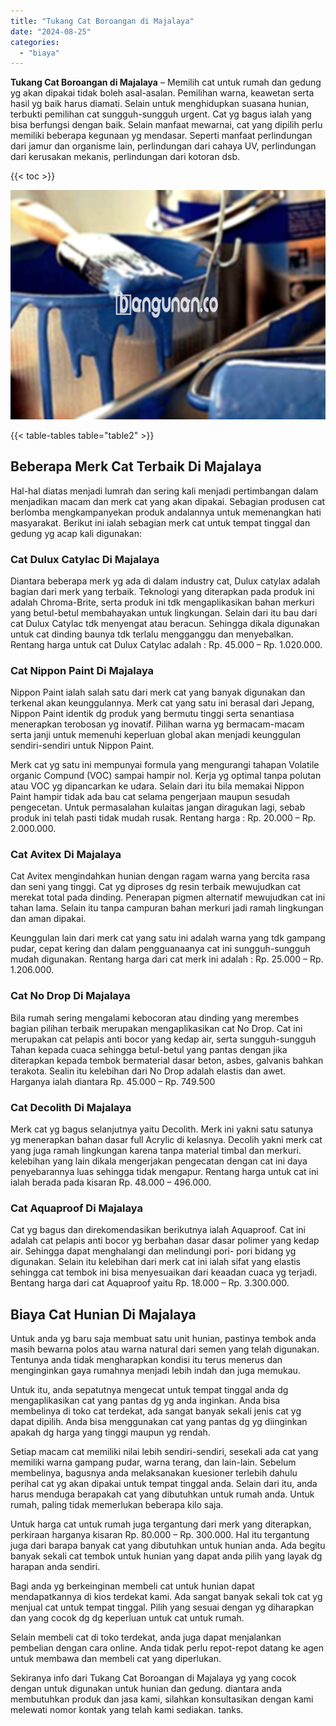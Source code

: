 ```yaml
---
title: "Tukang Cat Boroangan di Majalaya"
date: "2024-08-25"
categories: 
  - "biaya"
---
```


**Tukang Cat Boroangan di Majalaya** – Memilih cat untuk rumah dan gedung yg akan dipakai tidak boleh asal-asalan. Pemilihan warna, keawetan serta hasil yg baik harus diamati. Selain untuk menghidupkan suasana hunian, terbukti pemilihan cat sungguh-sungguh urgent. Cat yg bagus ialah yang bisa berfungsi dengan baik. Selain manfaat mewarnai, cat yang dipilih perlu memiliki beberapa kegunaan yg mendasar. Seperti manfaat perlindungan dari jamur dan organisme lain, perlindungan dari cahaya UV, perlindungan dari kerusakan mekanis, perlindungan dari kotoran dsb.

{{< toc >}}

![Tukang Cat Boroangan di Majalaya](/images/jasa-cat-murah10.png)

{{< table-tables table="table2" >}}

## Beberapa Merk Cat Terbaik Di Majalaya

Hal-hal diatas menjadi lumrah dan sering kali menjadi pertimbangan dalam menjadikan macam dan merk cat yang akan dipakai. Sebagian produsen cat berlomba mengkampanyekan produk andalannya untuk memenangkan hati masyarakat. Berikut ini ialah sebagian merk cat untuk tempat tinggal dan gedung yg acap kali digunakan:

### Cat Dulux Catylac Di Majalaya

Diantara beberapa merk yg ada di dalam industry cat, Dulux catylax adalah bagian dari merk yang terbaik. Teknologi yang diterapkan pada produk ini adalah Chroma-Brite, serta produk ini tdk mengaplikasikan bahan merkuri yang betul-betul membahayakan untuk lingkungan. Selain dari itu bau dari cat Dulux Catylac tdk menyengat atau beracun. Sehingga dikala digunakan untuk cat dinding baunya tdk terlalu mengganggu dan menyebalkan. Rentang harga untuk cat Dulux Catylac adalah : Rp. 45.000 – Rp. 1.020.000.

### Cat Nippon Paint Di Majalaya

Nippon Paint ialah salah satu dari merk cat yang banyak digunakan dan terkenal akan keunggulannya. Merk cat yang satu ini berasal dari Jepang, Nippon Paint identik dg produk yang bermutu tinggi serta senantiasa menerapkan terobosan yg inovatif. Pilihan warna yg bermacam-macam serta janji untuk memenuhi keperluan global akan menjadi keunggulan sendiri-sendiri untuk Nippon Paint.

Merk cat yg satu ini mempunyai formula yang mengurangi tahapan Volatile organic Compund (VOC) sampai hampir nol. Kerja yg optimal tanpa polutan atau VOC yg dipancarkan ke udara. Selain dari itu bila memakai Nippon Paint hampir tidak ada bau cat selama pengerjaan maupun sesudah pengecetan. Untuk permasalahan kulaitas jangan diragukan lagi, sebab produk ini telah pasti tidak mudah rusak. Rentang harga : Rp. 20.000 – Rp. 2.000.000.

### Cat Avitex Di Majalaya

Cat Avitex mengindahkan hunian dengan ragam warna yang bercita rasa dan seni yang tinggi. Cat yg diproses dg resin terbaik mewujudkan cat merekat total pada dinding. Penerapan pigmen alternatif mewujudkan cat ini tahan lama. Selain itu tanpa campuran bahan merkuri jadi ramah lingkungan dan aman dipakai.

Keunggulan lain dari merk cat yang satu ini adalah warna yang tdk gampang pudar, cepat kering dan dalam pengguanaanya cat ini sungguh-sungguh mudah digunakan. Rentang harga dari cat merk ini adalah : Rp. 25.000 – Rp. 1.206.000.

### Cat No Drop Di Majalaya

Bila rumah sering mengalami kebocoran atau dinding yang merembes bagian pilihan terbaik merupakan mengaplikasikan cat No Drop. Cat ini merupakan cat pelapis anti bocor yang kedap air, serta sungguh-sungguh Tahan kepada cuaca sehingga betul-betul yang pantas dengan jika diterapkan kepada tembok bermaterial dasar beton, asbes, galvanis bahkan terakota. Sealin itu kelebihan dari No Drop adalah elastis dan awet. Harganya ialah diantara Rp. 45.000 – Rp. 749.500

### Cat Decolith Di Majalaya

Merk cat yg bagus selanjutnya yaitu Decolith. Merk ini yakni satu satunya yg menerapkan bahan dasar full Acrylic di kelasnya. Decolih yakni merk cat yang juga ramah lingkungan karena tanpa material timbal dan merkuri. kelebihan yang lain dikala mengerjakan pengecatan dengan cat ini daya penyebarannya luas sehingga tidak mengapur. Rentang harga untuk cat ini ialah berada pada kisaran Rp. 48.000 – 496.000.

### Cat Aquaproof Di Majalaya

Cat yg bagus dan direkomendasikan berikutnya ialah Aquaproof. Cat ini adalah cat pelapis anti bocor yg berbahan dasar dasar polimer yang kedap air. Sehingga dapat menghalangi dan melindungi pori- pori bidang yg digunakan. Selain itu kelebihan dari merk cat ini ialah sifat yang elastis sehingga cat tembok ini bisa menyesuaikan dari keaadan cuaca yg terjadi. Bentang harga dari cat Aquaproof yaitu Rp. 18.000 – Rp. 3.300.000.

## Biaya Cat Hunian Di Majalaya

Untuk anda yg baru saja membuat satu unit hunian, pastinya tembok anda masih bewarna polos atau warna natural dari semen yang telah digunakan. Tentunya anda tidak mengharapkan kondisi itu terus menerus dan menginginkan gaya rumahnya menjadi lebih indah dan juga memukau.

Untuk itu, anda sepatutnya mengecat untuk tempat tinggal anda dg mengaplikasikan cat yang pantas dg yg anda inginkan. Anda bisa membelinya di toko cat terdekat, ada sangat banyak sekali jenis cat yg dapat dipilih. Anda bisa menggunakan cat yang pantas dg yg diinginkan apakah dg harga yang tinggi maupun yg rendah.

Setiap macam cat memiliki nilai lebih sendiri-sendiri, sesekali ada cat yang memiliki warna gampang pudar, warna terang, dan lain-lain. Sebelum membelinya, bagusnya anda melaksanakan kuesioner terlebih dahulu perihal cat yg akan dipakai untuk tempat tinggal anda. Selain dari itu, anda harus menduga berapakah cat yang dibutuhkan untuk rumah anda. Untuk rumah, paling tidak memerlukan beberapa kilo saja.

Untuk harga cat untuk rumah juga tergantung dari merk yang diterapkan, perkiraan harganya kisaran Rp. 80.000 – Rp. 300.000. Hal itu tergantung juga dari barapa banyak cat yang dibutuhkan untuk hunian anda. Ada begitu banyak sekali cat tembok untuk hunian yang dapat anda pilih yang layak dg harapan anda sendiri.

Bagi anda yg berkeinginan membeli cat untuk hunian dapat mendapatkannya di kios terdekat kami. Ada sangat banyak sekali tok cat yg menjual cat untuk tempat tinggal. Pilih yang sesuai dengan yg diharapkan dan yang cocok dg dg keperluan untuk cat untuk rumah.

Selain membeli cat di toko terdekat, anda juga dapat menjalankan pembelian dengan cara online. Anda tidak perlu repot-repot datang ke agen untuk membawa dan membeli cat yang diperlukan.

Sekiranya info dari Tukang Cat Boroangan di Majalaya yg yang cocok dengan untuk digunakan untuk hunian dan gedung. diantara anda membutuhkan produk dan jasa kami, silahkan konsultasikan dengan kami melewati nomor kontak yang telah kami sediakan. tanks.
